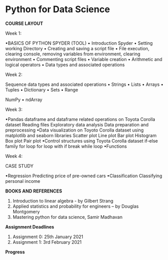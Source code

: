 # Python for Data Science
**COURSE LAYOUT**

Week 1: 

•BASICS OF PYTHON SPYDER (TOOL)
•	Introduction Spyder
•	Setting working Directory
•	Creating and saving a script file
•	File execution, clearing console, removing variables from environment, clearing environment
•	Commenting script files
•	Variable creation
•	Arithmetic and logical operators
•	Data types and associated operations

Week 2: 

Sequence data types and associated operations
•        Strings
•        Lists
•        Arrays
•        Tuples
•        Dictionary
•        Sets
•        Range

NumPy
•        ndArray

Week 3:

•Pandas dataframe and dataframe related operations on Toyota Corolla dataset
Reading files
Exploratory data analysis
Data preparation and preprocessing
•Data visualization on Toyoto Corolla dataset using matplotlib and seaborn libraries
Scatter plot
Line plot
Bar plot
Histogram
Box plot
Pair plot
•Control structures using Toyota Corolla dataset
if-else family
for loop
for loop with if break
while loop
•Functions

Week 4: 

CASE STUDY

•Regression
Predicting price of pre-owned cars
•Classification
Classifying personal income

**BOOKS AND REFERENCES**
1. Introduction to linear algebra - by Gilbert Strang 
2. Applied statistics and probability for engineers – by Douglas Montgomery 
3. Mastering python for data science, Samir Madhavan


**Assignment Deadlines**

1. Assignment 0: 25th January 2021
2. Assignment 1: 3rd February 2021

**Progress**
